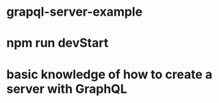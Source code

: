 # grapql-server-example

# npm run devStart

# basic knowledge of how to create a server with GraphQL
